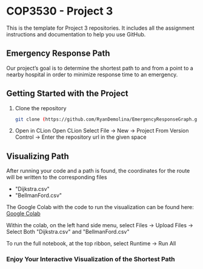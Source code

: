 <H1> COP3530 - Project 3 </h1>
This is the template for Project 3 repositories. It includes all the assignment instructions and documentation to help you use GitHub.

<h2> Emergency Response Path </h2>

Our project’s goal is to determine the shortest path to and from a point to a nearby hospital in order to minimize response time to an emergency.

## Getting Started with the Project

1. Clone the repository
   ```sh
   git clone (https://github.com/RyanDemolina/EmergencyResponseGraph.git)
   ```

2. Open in CLion
   Open CLion
   Select File -> New -> Project From Version Control -> Enter the repository url in the given space

## Visualizing Path 

After running your code and a path is found, the coordinates for the route will be written to the corresponding files

* "Dijkstra.csv"
* "BellmanFord.csv"

The Google Colab with the code to run the visualization can be found here: 
[Google Colab](https://colab.research.google.com/drive/17MTQxoJUx5d9Jj3T2soyZJ88WVRwLtgq?usp=sharing)

Within the colab, on the left hand side menu, select Files -> Upload Files -> Select Both "Dijkstra.csv" and "BellmanFord.csv"

To run the full notebook, at the top ribbon, select Runtime -> Run All

### Enjoy Your Interactive Visualization of the Shortest Path
